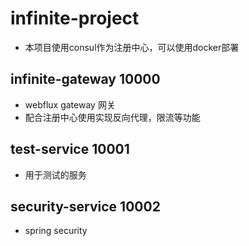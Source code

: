 # infinite-project 
- 本项目使用consul作为注册中心，可以使用docker部署

## infinite-gateway 10000 
- webflux gateway 网关
- 配合注册中心使用实现反向代理，限流等功能

## test-service 10001
- 用于测试的服务

## security-service 10002
- spring security